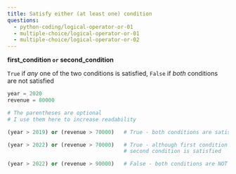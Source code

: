 ```yaml
---
title: Satisfy either (at least one) condition
questions:
  - python-coding/logical-operator-or-01
  - multiple-choice/logical-operator-or-01
  - multiple-choice/logical-operator-or-02
---
```


**first_condition `or` second_condition**

`True` if _any_ one of the two conditions is satisfied, `False` if _both_ conditions are not satisfied

```python
year = 2020
revenue = 80000

# The parentheses are optional
# I use them here to increase readability

(year > 2019) or (revenue > 70000)   # True - both conditions are satisfied

(year > 2022) or (revenue > 70000)   # True - although first condition is NOT satisfied,
                                     # second condition is satisfied

(year > 2022) or (revenue > 90000)   # False - both conditions are NOT satisfied
```
